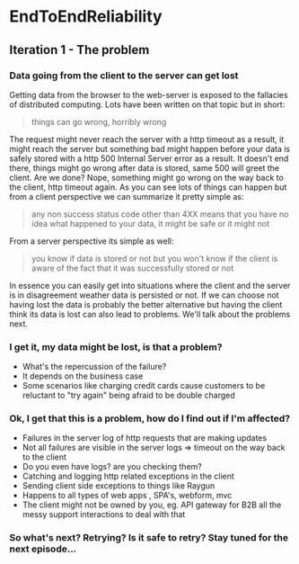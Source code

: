 # EndToEndReliability


## Iteration 1 - The problem


### Data going from the client to the server can get lost

Getting data from the browser to the web-server is exposed to the fallacies of distributed computing. Lots have been written on that topic but in short:

>things can go wrong, horribly wrong 

The request might never reach the server with a http timeout as a result, it might reach the server but something bad might happen before your data is safely stored with a http 500 Internal Server error as a result. It doesn't end there, things might go wrong after data is stored, same 500 will greet the client. Are we done? Nope, something might go wrong on the way back to the client, http timeout again. As you can see lots of things can happen but from a client perspective we can summarize it pretty simple as: 

>any non success status code other than 4XX means that you have no idea what happened to your data, it might be safe or it might not 

From a server perspective its simple as well:

>you know if data is stored or not but you won't know if the client is aware of the fact that it was successfully stored or not

In essence you can easily get into situations where the client and the server is in disagreement weather data is persisted or not. If we can choose not having lost the data is probably the better alternative but having the client think its data is lost can also lead to problems. We'll talk about the problems next.



### I get it, my data might be lost, is that a problem?
   
* What's the repercussion of the failure?
* It depends on the business case
* Some scenarios like charging credit cards cause customers to be reluctant to "try again" being afraid to be double charged
   
### Ok, I get that this is a problem, how do I find out if I'm affected?
  
* Failures in the server log of http requests that are making updates 
* Not all failures are visible in the server logs => timeout on the way back to the client
* Do you even have logs? are you checking them?
* Catching and logging http related exceptions in the client
* Sending client side exceptions to things like Raygun
* Happens to all types of web apps , SPA's, webform, mvc
* The client might not be owned by you, eg. API gateway for B2B
all the messy support interactions to deal with that

### So what's next? Retrying? Is it safe to retry? Stay tuned for the next episode...
